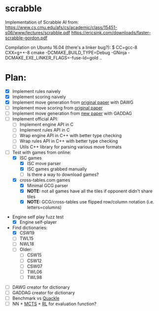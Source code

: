 scrabble
========

Implementation of Scrabble AI from:
    https://www.cs.cmu.edu/afs/cs/academic/class/15451-s06/www/lectures/scrabble.pdf
    https://ericsink.com/downloads/faster-scrabble-gordon.pdf


Compilation on Ubuntu 16.04 (there's a linker bug?):
    $ CC=gcc-8 CXX=g++-8 cmake -DCMAKE_BUILD_TYPE=Debug -GNinja -DCMAKE_EXE_LINKER_FLAGS=-fuse-ld=gold ..


# Plan:
- [x] Implement rules naively
- [x] Implement scoring naively
- [x] Implement move generation from [original paper](https://www.cs.cmu.edu/afs/cs/academic/class/15451-s06/www/lectures/scrabble.pdf) with DAWG
- [ ] Implement move scoring from [original paper](https://www.cs.cmu.edu/afs/cs/academic/class/15451-s06/www/lectures/scrabble.pdf)
- [ ] Implement move generation from [new paper](https://ericsink.com/downloads/faster-scrabble-gordon.pdf) with GADDAG
- [ ] Implement official API:
    - [ ] Implement engine API in C
    - [ ] Implement rules API in C
    - [ ] Wrap engine API in C++ with better type checking
    - [ ] Wrap rules API in C++ with better type checking
    - [ ] Utils C++ library for parsing various move formats
- [ ] Test with games from online:
  - [x] ISC games
    - [x] ISC move parser
    - [x] ISC games grabbed manually
    - [ ] Is there a way to download games?
  - [x] cross-tables.com games
    - [x] Minimal GCG parser
    - [x] **NOTE:** not all games have all the tiles if opponent didn't share tiles
    - [x] **NOTE:** GCG/cross-tables use flipped row/column notation (i.e. letters=columns)
- Engine self play fuzz test
    - [x] Engine self-player
- Find dictionaries:
  - [x] CSW19
  - [ ] TWL15
  - [ ] NWL18
  - [ ] Older:
      - [ ] CSW15
      - [ ] CSW12
      - [ ] CSW07
      - [ ] TWL06
      - [ ] TWL98
- [ ] DAWG creator for dictionary
- [ ] GADDAG creator for dictionary
- [ ] Benchmark vs [Quackle](https://github.com/quackle/quackle)
- [ ] NN + [MCTS](https://en.wikipedia.org/wiki/Monte_Carlo_tree_search) + [RL](lilieanweng.github.io/lil-log/2018/02/19/a-long-peek-into-reinforcement-learning.html) for evaluation function?
